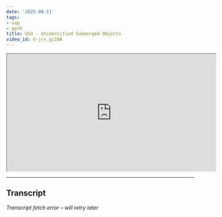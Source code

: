 ```yaml
---
date: '2025-08-11'
tags:
- uap
- gerb
title: USO - Unidentified Submerged Objects
video_id: U-jrx_giINA
---
```


<iframe width="560" height="315" src="https://www.youtube.com/embed/U-jrx_giINA" allowfullscreen></iframe>

---

## Transcript
*Transcript fetch error – will retry later*